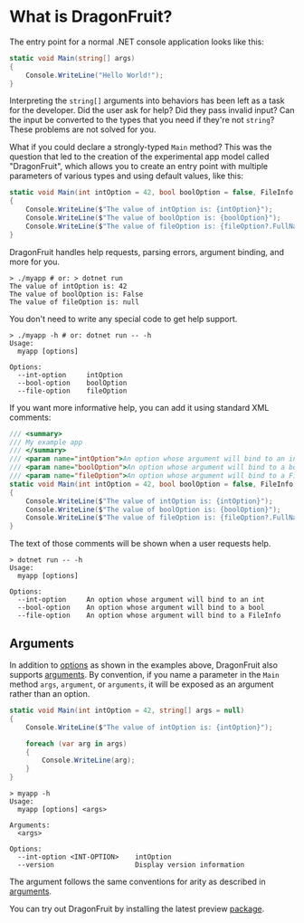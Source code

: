 # What is DragonFruit?

The entry point for a normal .NET console application looks like this:

```csharp
static void Main(string[] args)
{
    Console.WriteLine("Hello World!");
}
```

Interpreting the `string[]` arguments into behaviors has been left as a task for the developer. Did the user ask for help? Did they pass invalid input? Can the input be converted to the types that you need if they're not `string`? These problems are not solved for you.

What if you could declare a strongly-typed `Main` method? This was the question that led to the creation of the experimental app model called "DragonFruit", which allows you to create an entry point with multiple parameters of various types and using default values, like this:

```csharp
static void Main(int intOption = 42, bool boolOption = false, FileInfo fileOption = null)
{
    Console.WriteLine($"The value of intOption is: {intOption}");
    Console.WriteLine($"The value of boolOption is: {boolOption}");
    Console.WriteLine($"The value of fileOption is: {fileOption?.FullName ?? "null"}");
}
```

DragonFruit handles help requests, parsing errors, argument binding, and more for you.

```console
> ./myapp # or: > dotnet run
The value of intOption is: 42
The value of boolOption is: False
The value of fileOption is: null 
```

You don't need to write any special code to get help support.

```console
> ./myapp -h # or: dotnet run -- -h
Usage:
  myapp [options]

Options:
  --int-option     intOption
  --bool-option    boolOption
  --file-option    fileOption
```

If you want more informative help, you can add it using standard XML comments:

```csharp
/// <summary>
/// My example app
/// </summary>
/// <param name="intOption">An option whose argument will bind to an int</param>
/// <param name="boolOption">An option whose argument will bind to a bool</param>
/// <param name="fileOption">An option whose argument will bind to a FileInfo</param>
static void Main(int intOption = 42, bool boolOption = false, FileInfo fileOption = null)
{
    Console.WriteLine($"The value of intOption is: {intOption}");
    Console.WriteLine($"The value of boolOption is: {boolOption}");
    Console.WriteLine($"The value of fileOption is: {fileOption?.FullName ?? "null"}");
}
```

The text of those comments will be shown when a user requests help.

```console
> dotnet run -- -h
Usage:
  myapp [options]

Options:
  --int-option     An option whose argument will bind to an int
  --bool-option    An option whose argument will bind to a bool
  --file-option    An option whose argument will bind to a FileInfo
```

## Arguments

In addition to [options](Syntax-Concepts-and-Parser#Options) as shown in the examples above, DragonFruit also supports [arguments](Syntax-Concepts-and-Parser#Arguments). By convention, if you name a parameter in the `Main` method `args`, `argument`, or `arguments`, it will be exposed as an argument rather than an option. 

```csharp
static void Main(int intOption = 42, string[] args = null)
{
    Console.WriteLine($"The value of intOption is: {intOption}");

    foreach (var arg in args)
    {
        Console.WriteLine(arg);
    }
}
```

```console
> myapp -h
Usage:
  myapp [options] <args>

Arguments:
  <args>

Options:
  --int-option <INT-OPTION>    intOption
  --version                    Display version information
```

The argument follows the same conventions for arity as described in [arguments](Syntax-Concepts-and-Parser#Arguments-and-arity).

You can try out DragonFruit by installing the latest preview [package](https://www.nuget.org/packages/System.CommandLine.DragonFruit).
